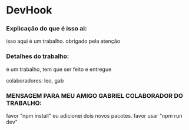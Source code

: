 # DevHook

### Explicação do que é isso ai:


isso aqui é um trabalho. obrigado pela atenção

### Detalhes do trabalho:

é um trabalho, tem que ser feito e entregue

colaboradores: leo, gab

### MENSAGEM PARA MEU AMIGO GABRIEL COLABORADOR DO TRABALHO:

favor "npm install" eu adicionei dois novos pacotes.
favor usar "npm run dev"
